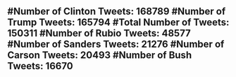 #Number of Clinton Tweets: 168789
#Number of Trump Tweets: 165794
#Total Number of Tweets: 150311 
#Number of Rubio Tweets: 48577
#Number of Sanders Tweets: 21276
#Number of Carson Tweets: 20493
#Number of Bush Tweets: 16670
---
